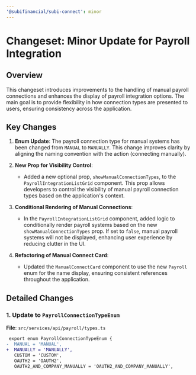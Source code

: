 ```yaml
---
'@subifinancial/subi-connect': minor
---
```


# Changeset: Minor Update for Payroll Integration

## Overview
This changeset introduces improvements to the handling of manual payroll connections and enhances the display of payroll integration options. The main goal is to provide flexibility in how connection types are presented to users, ensuring consistency across the application.

## Key Changes
1. **Enum Update**: The payroll connection type for manual systems has been changed from `MANUAL` to `MANUALLY`. This change improves clarity by aligning the naming convention with the action (connecting manually).

2. **New Prop for Visibility Control**:
   - Added a new optional prop, `showManualConnectionTypes`, to the `PayrollIntegrationListGrid` component. This prop allows developers to control the visibility of manual payroll connection types based on the application's context.

3. **Conditional Rendering of Manual Connections**:
   - In the `PayrollIntegrationListGrid` component, added logic to conditionally render payroll systems based on the new `showManualConnectionTypes` prop. If set to `false`, manual payroll systems will not be displayed, enhancing user experience by reducing clutter in the UI.

4. **Refactoring of Manual Connect Card**:
   - Updated the `ManualConnectCard` component to use the new `Payroll` enum for the name display, ensuring consistent references throughout the application.

## Detailed Changes

### 1. Update to `PayrollConnectionTypeEnum`
**File**: `src/services/api/payroll/types.ts`

```diff
 export enum PayrollConnectionTypeEnum {
-  MANUAL = 'MANUAL',
+  MANUALLY = 'MANUALLY',
   CUSTOM = 'CUSTOM',
   OAUTH2 = 'OAUTH2',
   OAUTH2_AND_COMPANY_MANUALLY = 'OAUTH2_AND_COMPANY_MANUALLY',

